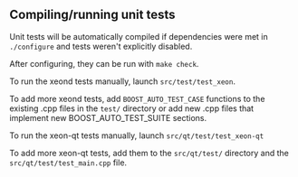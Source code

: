 Compiling/running unit tests
------------------------------------

Unit tests will be automatically compiled if dependencies were met in `./configure`
and tests weren't explicitly disabled.

After configuring, they can be run with `make check`.

To run the xeond tests manually, launch `src/test/test_xeon`.

To add more xeond tests, add `BOOST_AUTO_TEST_CASE` functions to the existing
.cpp files in the `test/` directory or add new .cpp files that
implement new BOOST_AUTO_TEST_SUITE sections.

To run the xeon-qt tests manually, launch `src/qt/test/test_xeon-qt`

To add more xeon-qt tests, add them to the `src/qt/test/` directory and
the `src/qt/test/test_main.cpp` file.
